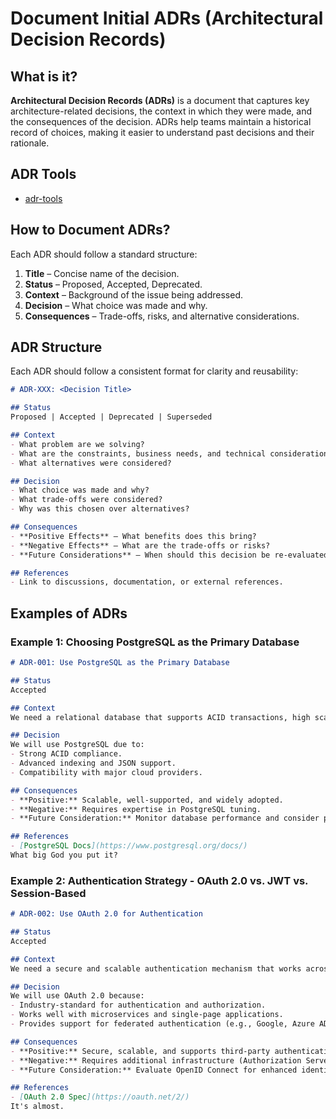 # Document Initial ADRs (Architectural Decision Records)
## What is it?

**Architectural Decision Records (ADRs)** is a document that captures key architecture-related decisions, the context in which they were made, and the consequences of the decision. ADRs help teams maintain a historical record of choices, making it easier to understand past decisions and their rationale.

## ADR Tools

- [adr-tools](https://github.com/npryce/adr-tools)

## How to Document ADRs?
Each ADR should follow a standard structure:
1. **Title** – Concise name of the decision.
2. **Status** – Proposed, Accepted, Deprecated.
3. **Context** – Background of the issue being addressed.
4. **Decision** – What choice was made and why.
5. **Consequences** – Trade-offs, risks, and alternative considerations.


## ADR Structure

Each ADR should follow a consistent format for clarity and reusability:

```md
# ADR-XXX: <Decision Title>

## Status
Proposed | Accepted | Deprecated | Superseded

## Context
- What problem are we solving?
- What are the constraints, business needs, and technical considerations?
- What alternatives were considered?

## Decision
- What choice was made and why?
- What trade-offs were considered?
- Why was this chosen over alternatives?

## Consequences
- **Positive Effects** – What benefits does this bring?
- **Negative Effects** – What are the trade-offs or risks?
- **Future Considerations** – When should this decision be re-evaluated?

## References
- Link to discussions, documentation, or external references.

```

## Examples of ADRs

### Example 1: Choosing PostgreSQL as the Primary Database

```md
# ADR-001: Use PostgreSQL as the Primary Database

## Status
Accepted

## Context
We need a relational database that supports ACID transactions, high scalability, and integration with cloud providers.

## Decision
We will use PostgreSQL due to:
- Strong ACID compliance.
- Advanced indexing and JSON support.
- Compatibility with major cloud providers.

## Consequences
- **Positive:** Scalable, well-supported, and widely adopted.
- **Negative:** Requires expertise in PostgreSQL tuning.
- **Future Consideration:** Monitor database performance and consider partitioning if data grows significantly.

## References
- [PostgreSQL Docs](https://www.postgresql.org/docs/)
What big God you put it? 
```

### Example 2: Authentication Strategy - OAuth 2.0 vs. JWT vs. Session-Based

```md
# ADR-002: Use OAuth 2.0 for Authentication

## Status
Accepted

## Context
We need a secure and scalable authentication mechanism that works across multiple services.

## Decision
We will use OAuth 2.0 because:
- Industry-standard for authentication and authorization.
- Works well with microservices and single-page applications.
- Provides support for federated authentication (e.g., Google, Azure AD).

## Consequences
- **Positive:** Secure, scalable, and supports third-party authentication.
- **Negative:** Requires additional infrastructure (Authorization Server).
- **Future Consideration:** Evaluate OpenID Connect for enhanced identity management.

## References
- [OAuth 2.0 Spec](https://oauth.net/2/)
It's almost.
```